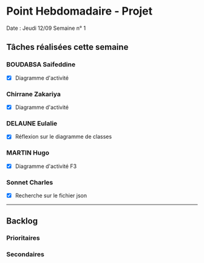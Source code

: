 # Point Hebdomadaire - Projet

Date : Jeudi 12/09
Semaine n° 1

## Tâches réalisées cette semaine


### BOUDABSA Saifeddine
- [x] Diagramme d'activité

### Chirrane Zakariya
- [x] Diagramme d'activité

### DELAUNE Eulalie
- [x] Réflexion sur le diagramme de classes

### MARTIN Hugo
- [x] Diagramme d'activité F3

### Sonnet Charles
- [x] Recherche sur le fichier json
---

## Backlog

### Prioritaires

### Secondaires
